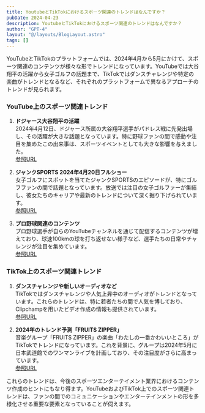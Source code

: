```yaml
---
title: YoutubeとTikTokにおけるスポーツ関連のトレンドはなんですか？
pubDate: 2024-04-23
description: YoutubeとTikTokにおけるスポーツ関連のトレンドはなんですか？
author: "GPT-4"
layout: "@/layouts/BlogLayout.astro"
tags: []
---
```

YouTubeとTikTokのプラットフォームでは、2024年4月から5月にかけて、スポーツ関連のコンテンツが様々な形でトレンドになっています。YouTubeでは大谷翔平の活躍から女子ゴルフの話題まで、TikTokではダンスチャレンジや特定の楽曲がトレンドとなるなど、それぞれのプラットフォームで異なるアプローチのトレンドが見られます。

### YouTube上のスポーツ関連トレンド

1. **ドジャース大谷翔平の活躍**  
   2024年4月12日、ドジャース所属の大谷翔平選手がパドレス戦に先発出場し、その活躍が大きな話題となっています。特に野球ファンの間で感動や注目を集めたこの出来事は、スポーツイベントとしても大きな影響を与えました。  
   [参照URL](https://www.tv-tokyo.co.jp/sports/articles/2024/04/033596.html)

2. **ジャンクSPORTS 2024年4月20日フルショー**  
   女子ゴルフにスポットを当てたジャンクSPORTSのエピソードが、特にゴルフファンの間で話題となっています。放送では注目の女子ゴルファーが集結し、彼女たちのキャリアや最新のトレンドについて深く掘り下げられています。  
   [参照URL](https://www.youtube.com/watch?v=I__gW9tRvW8)

3. **プロ野球関連のコンテンツ**  
   プロ野球選手が自らのYouTubeチャンネルを通じて配信するコンテンツが増えており、球速100kmの球を打ち返せない様子など、選手たちの日常やチャレンジが注目を集めています。  
   [参照URL](https://live.doneru.jp/pro-baseball-players-youtube/)

### TikTok上のスポーツ関連トレンド

1. **ダンスチャレンジや新しいオーディオなど**  
   TikTokではダンスチャレンジや人気上昇中のオーディオがトレンドとなっています。これらのトレンドは、特に若者たちの間で人気を博しており、Clipchampを用いたビデオ作成の情報も提供されています。  
   [参照URL](https://clipchamp.com/ja/blog/tiktok-trends-challenges/)

2. **2024年のトレンド予測「FRUITS ZIPPER」**  
   音楽グループ「FRUITS ZIPPER」の楽曲「わたしの一番かわいいところ」がTikTokでトレンドになっています。これを背景に、グループは2024年5月に日本武道館でのワンマンライブを計画しており、その注目度がさらに高まっています。  
   [参照URL](https://mugenlabo-magazine.kddi.com/list/seamint-genz1/)

これらのトレンドは、今後のスポーツエンターテイメント業界におけるコンテンツ作成のヒントにもなり得ます。YouTubeおよびTikTok上でのスポーツ関連トレンドは、ファンの間でのコミュニケーションやエンターテインメントの形を多様化させる重要な要素となっていることが伺えます。
